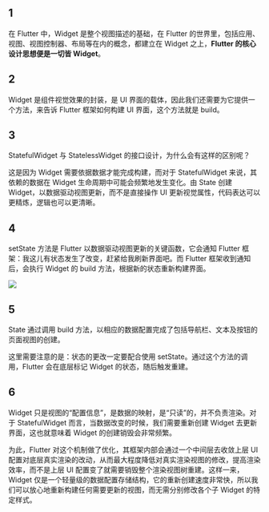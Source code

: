 
## 1 

在 Flutter 中，Widget 是整个视图描述的基础，在 Flutter 的世界里，包括应用、视图、视图控制器、布局等在内的概念，都建立在 Widget 之上，**Flutter 的核心设计思想便是一切皆 Widget**。

## 2

Widget 是组件视觉效果的封装，是 UI 界面的载体，因此我们还需要为它提供一个方法，来告诉 Flutter 框架如何构建 UI 界面，这个方法就是 build。

## 3

StatefulWidget 与 StatelessWidget 的接口设计，为什么会有这样的区别呢？

这是因为 Widget 需要依据数据才能完成构建，而对于 StatefulWidget 来说，其依赖的数据在 Widget 生命周期中可能会频繁地发生变化。由 State 创建 Widget，以数据驱动视图更新，而不是直接操作 UI 更新视觉属性，代码表达可以更精炼，逻辑也可以更清晰。

## 4

setState 方法是 Flutter 以数据驱动视图更新的关键函数，它会通知 Flutter 框架：我这儿有状态发生了改变，赶紧给我刷新界面吧。而 Flutter 框架收到通知后，会执行 Widget 的 build 方法，根据新的状态重新构建界面。

![](https://static001.geekbang.org/resource/image/34/36/3401b99587eafa7c0c1ed446eb936f36.png)

## 5

State 通过调用 build 方法，以相应的数据配置完成了包括导航栏、文本及按钮的页面视图的创建。

这里需要注意的是：状态的更改一定要配合使用 setState。通过这个方法的调用，Flutter 会在底层标记 Widget 的状态，随后触发重建。

## 6

Widget 只是视图的“配置信息”，是数据的映射，是“只读”的，并不负责渲染。对于 StatefulWidget 而言，当数据改变的时候，我们需要重新创建 Widget 去更新界面，这也就意味着 Widget 的创建销毁会非常频繁。

为此，Flutter 对这个机制做了优化，其框架内部会通过一个中间层去收敛上层 UI 配置对底层真实渲染的改动，从而最大程度降低对真实渲染视图的修改，提高渲染效率，而不是上层 UI 配置变了就需要销毁整个渲染视图树重建。这样一来，Widget 仅是一个轻量级的数据配置存储结构，它的重新创建速度非常快，所以我们可以放心地重新构建任何需要更新的视图，而无需分别修改各个子 Widget 的特定样式。
